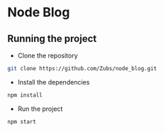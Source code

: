 # Node Blog

## Running the project
- Clone the repository
```bash
git clone https://github.com/Zubs/node_blog.git
```

- Install the dependencies
```bash
npm install
```

- Run the project
```bash
npm start
```
